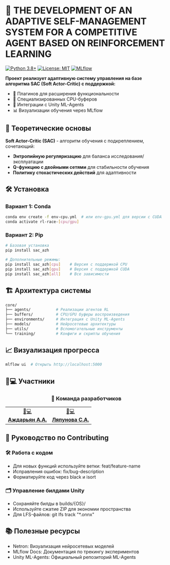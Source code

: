 # 🧠 THE DEVELOPMENT OF AN ADAPTIVE SELF-MANAGEMENT SYSTEM FOR A COMPETITIVE AGENT BASED ON REINFORCEMENT LEARNING

[![Python 3.8+](https://img.shields.io/badge/python-3.8%2B-blue.svg)](https://www.python.org/)
[![License: MIT](https://img.shields.io/badge/License-MIT-yellow.svg)](https://opensource.org/licenses/MIT)
[![MLflow](https://img.shields.io/badge/MLflow-1.23.0-cyan)](https://mlflow.org/)

**Проект реализует адаптивную систему управления на базе алгоритма SAC (Soft Actor-Critic) с поддержкой:**
- 🚀 Плагинов для расширения функциональности
- 🧮 Специализированных CPU-буферов
- 🔄 Интеграции с Unity ML-Agents
- 📊 Визуализации обучения через MLflow

## 📖 Теоретические основы
**Soft Actor-Critic (SAC)** - алгоритм обучения с подкреплением, сочетающий:
- **Энтропийную регуляризацию** для баланса исследования/эксплуатации
- **Q-функцию с двойными сетями** для стабильности обучения
- **Политику стохастических действий** для адаптивности

## 🛠 Установка
### Вариант 1: Conda
```bash
conda env create -f env-cpu.yml  # или env-gpu.yml для версии с CUDA
conda activate rl-race-[cpu/gpu]
```
### Вариант 2: Pip
```bash
# Базовая установка
pip install sac_azh

# Дополнительные режимы:
pip install sac_azh[cpu]    # Версия с поддержкой CPU
pip install sac_azh[gpu]    # Версия с поддержкой CUDA
pip install sac_azh[all]    # Все зависимости
```

## 🏗 Архитектура системы
```bash
core/
├── agents/           # Реализации агентов RL
├── buffers/          # CPU/GPU буферы воспроизведения
├── environments/     # Интеграция с Unity ML-Agents
├── models/           # Нейросетевые архитектуры
├── utils/            # Вспомогательные инструменты
└── training/         # Конфиги и скрипты обучения
```

## 📈 Визуализация прогресса
```bash
mlflow ui  # Открыть http://localhost:5000
```

## 🧑💻 Участники 

<div align="center">

### 🌟 Команда разработчиков

<table>
  <tr>
    <td align="center">
      <a href="https://github.com/MarquesDePistacho">
        👨💻<br/>
        <b>Аждарьян А.А.</b>
      </a>
    </td>
    <td align="center">
      <a href="https://github.com/sofya-lyapunova">
        👩💻<br/>
        <b>Ляпунова С.А.</b>
      </a>
    </td>
  </tr>
</table>
</div>

## 🤝 Руководство по Contributing
### 🛠 Работа с кодом
- Для новых функций используйте ветки: feat/feature-name
- Исправления ошибок: fix/bug-description
- Форматируйте код через black и isort
### 🗂 Управление билдами Unity
- Сохраняйте билды в builds/{OS}/
- Используйте сжатие ZIP для экономии пространства
- Для LFS-файлов: git lfs track "*.onnx"

## 📚 Полезные ресурсы
- Netron: Визуализация нейросетевых моделей
- MLflow Docs: Документация по трекингу экспериментов
- Unity ML-Agents: Официальный репозиторий ML-Agents